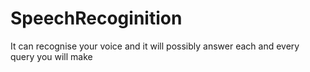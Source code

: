 # SpeechRecoginition
It can recognise your voice and it will possibly answer each and every query you will make 
